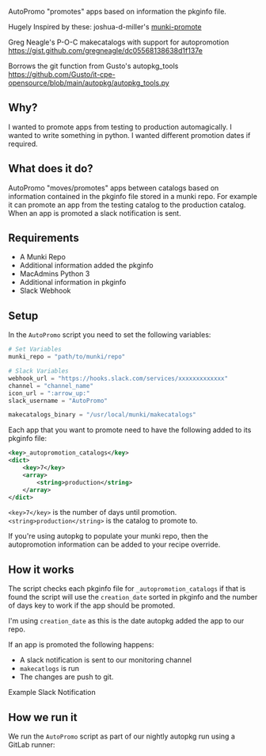 AutoPromo "promotes" apps based on information the pkginfo file.

Hugely Inspired by these:
joshua-d-miller's [munki-promote](https://github.com/joshua-d-miller/munki-promote)

Greg Neagle's
P-O-C makecatalogs with support for autopromotion
https://gist.github.com/gregneagle/dc05568138638d1f137e

Borrows the git function from Gusto's autopkg_tools
https://github.com/Gusto/it-cpe-opensource/blob/main/autopkg/autopkg_tools.py

## Why?
I wanted to promote apps from testing to production automagically.
I wanted to write something in python.
I wanted different promotion dates if required.

## What does it do?
AutoPromo "moves/promotes" apps between catalogs based on information contained in the pkginfo file stored in a munki repo.
For example it can promote an app from the testing catalog to the production catalog.
When an app is promoted a slack notification is sent.

## Requirements
- A Munki Repo
- Additional information added the pkginfo
- MacAdmins Python 3
- Additional information in pkginfo
- Slack Webhook

## Setup
In the `AutoPromo` script you need to set the following variables:
```python
# Set Variables
munki_repo = "path/to/munki/repo"

# Slack Variables
webhook_url = "https://hooks.slack.com/services/xxxxxxxxxxxxx"
channel = "channel_name"
icon_url = ":arrow_up:"
slack_username = "AutoPromo"

makecatalogs_binary = "/usr/local/munki/makecatalogs"
```


Each app that you want to promote need to have the following added to its pkginfo file:

```xml
<key>_autopromotion_catalogs</key>
<dict>
	<key>7</key>
	<array>
		<string>production</string>
	</array>
</dict>
```

`<key>7</key>` is the number of days until promotion.
`<string>production</string>` is the catalog to promote to.

If you're using autopkg to populate your munki repo, then the autopromotion information can be added to your recipe override. 

## How it works
The script checks each pkginfo file for `_autopromotion_catalogs` if that is found the script will use the `creation_date` sorted in pkginfo and the number of days key to work if the app should be promoted.

I'm using `creation_date` as this is the date autopkg added the app to our repo.

If an app is promoted the following happens:
- A slack notification is sent to our monitoring channel
- `makecatlogs` is run
- The changes are push to git.

Example Slack Notification

## How we run it
We run the `AutoPromo` script as part of our nightly autopkg run using a GitLab runner:

